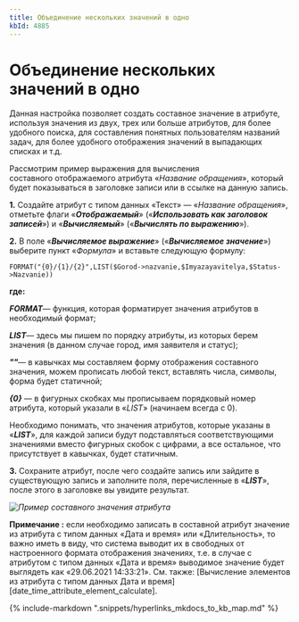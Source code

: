 ```yaml
---
title: Объединение нескольких значений в одно
kbId: 4885
---
```


# Объединение нескольких значений в одно

Данная настройка позволяет создать составное значение в атрибуте, используя значения из двух, трех или больше атрибутов, для более удобного поиска, для составления понятных пользователям названий задач, для более удобного отображения значений в выпадающих списках и т.д.

Рассмотрим пример выражения для вычисления составного отображаемого атрибута «*Название обращения*», который будет показываться в заголовке записи или в ссылке на данную запись.

**1.** Создайте атрибут с типом данных «Текст» — «*Название обращения*», отметьте флаги «***Отображаемый***» («***Использовать как заголовок записей***») и «***Вычисляемый***» («***Вычислять по выражению***»).

**2.** В поле «***Вычисляемое выражение***» («***Вычисляемое значение***») выберите пункт «*Формула*» и вставьте следующую формулу:

```
FORMAT("{0}/{1}/{2}",LIST($Gorod->nazvanie,$Imyazayavitelya,$Status->Nazvanie))
```

**где:**

***FORMAT***— функция, которая форматирует значения атрибутов в необходимый формат;

***LIST***— здесь мы пишем по порядку атрибуты, из которых берем значения (в данном случае город, имя заявителя и статус);

***""***— в кавычках мы составляем форму отображения составного значения, можем прописать любой текст, вставлять числа, символы, форма будет статичной;

***{0}*** — в фигурных скобках мы прописываем порядковый номер атрибута, который указали в «*LIST*» (начинаем всегда с 0).

Необходимо понимать, что значения атрибутов, которые указаны в «***LIST***», для каждой записи будут подставляться соответствующими значениями вместо фигурных скобок с цифрами, а все остальное, что присутствует в кавычках, будет статичным.

**3.** Сохраните атрибут, после чего создайте запись или зайдите в существующую запись и заполните поля, перечисленные в «***LIST***», после этого в заголовке вы увидите результат.

_![Пример составного значения атрибута](https://kb.comindware.ru/assets/formatexample.png)_

**Примечание :** если необходимо записать в составной атрибут значение из атрибута с типом данных «Дата и время» или «Длительность», то важно иметь в виду, что система выводит их в свободных от настроенного формата отображения значениях, т.е. в случае с атрибутом с типом данных «Дата и время» выводимое значение будет выглядеть как «29.06.2021 14:33:21». См. также: [Вычисление элементов из атрибута с типом данных Дата и время][date_time_attribute_element_calculate].

{% include-markdown ".snippets/hyperlinks_mkdocs_to_kb_map.md" %}
